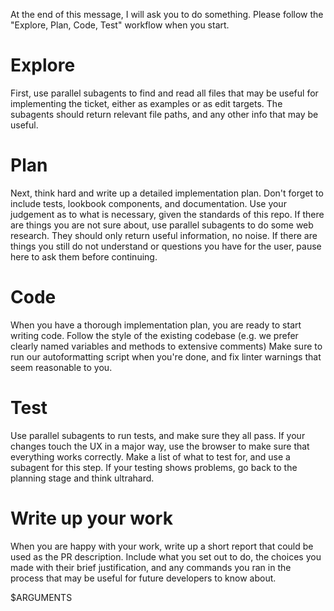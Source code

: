 At the end of this message, I will ask you to do something.
Please follow the "Explore, Plan, Code, Test" workflow when you start.

# Explore

First, use parallel subagents to find and read all files that may be useful for implementing the ticket, either as examples or as edit targets. The subagents should return relevant file paths, and any other info that may be useful.

# Plan

Next, think hard and write up a detailed implementation plan. Don't forget to include tests, lookbook components, and documentation. Use your judgement as to what is necessary, given the standards of this repo. If there are things you are not sure about, use parallel subagents to do some web research. They should only return useful information, no noise. If there are things you still do not understand or questions you have for the user, pause here to ask them before continuing.

# Code

When you have a thorough implementation plan, you are ready to start writing code. Follow the style of the existing codebase (e.g. we prefer clearly named variables and methods to extensive comments) Make sure to run our autoformatting script when you're done, and fix linter warnings that seem reasonable to you.

# Test

Use parallel subagents to run tests, and make sure they all pass. If your changes touch the UX in a major way, use the browser to make sure that everything works correctly. Make a list of what to test for, and use a subagent for this step. If your testing shows problems, go back to the planning stage and think ultrahard.

# Write up your work

When you are happy with your work, write up a short report that could be used as the PR description. Include what you set out to do, the choices you made with their brief justification, and any commands you ran in the process that may be useful for future developers to know about.

$ARGUMENTS